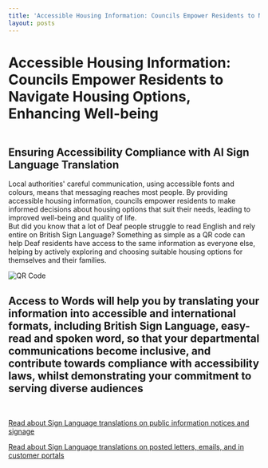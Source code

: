 ```yaml
---
title: 'Accessible Housing Information: Councils Empower Residents to Navigate Housing Options, Enhancing Well-being'
layout: posts
---
```


# Accessible Housing Information: Councils Empower Residents to Navigate Housing Options, Enhancing Well-being

![]()

## Ensuring Accessibility Compliance with AI Sign Language Translation

Local authorities' careful communication, using accessible fonts and colours, means that messaging reaches most people.  By providing accessible housing information, councils empower residents to make informed decisions about housing options that suit their needs, leading to improved well-being and quality of life.  
But did you know that a lot of Deaf people struggle to read English and rely entire on British Sign Language?
Something as simple as a QR code can help Deaf residents have access to the same information as everyone else, helping by actively exploring and choosing suitable housing options for themselves and their families.

![QR Code](/posts/images/qr-contact.png)

## Access to Words will help you by translating your information into accessible and international formats, including British Sign Language, easy-read and spoken word, so that your departmental communications become inclusive, and contribute towards compliance with accessibility laws, whilst demonstrating your commitment to serving diverse audiences

<br/>

[Read about Sign Language translations on public information notices and signage](/solutions/gazette)

[Read about Sign Language translations on posted letters, emails, and in customer portals](/solutions/correspondent)
